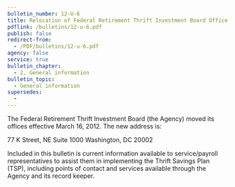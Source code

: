 ```yaml
---
bulletin_number: 12-U-6
title: Relocation of Federal Retirement Thrift Investment Board Office
pdflink: /bulletins/12-u-6.pdf
publish: false
redirect-from:
  - /PDF/bulletins/12-u-6.pdf
agency: false
service: true
bulletin_chapter:
  - 2, General information
bulletin_topic:
  - General information
supersedes:
  -
---
```


The Federal Retirement Thrift Investment Board (the Agency) moved its offices effective
March 16, 2012. The new address is:

77 K Street, NE
Suite 1000
Washington, DC 20002

Included in this bulletin is current information available to service/payroll representatives to
assist them in implementing the Thrift Savings Plan (TSP), including points of contact and
services available through the Agency and its record keeper.
